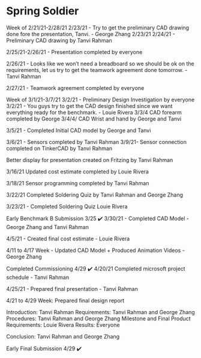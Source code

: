 # Spring Soldier
 
Week of 2/21/21-2/28/21
2/23/21 - Try to get the preliminary CAD drawing done fore the presentation, Tanvi. - George Zhang 2/23/21
2/24/21 - Preliminary CAD drawing by Tanvi Rahman
 
2/25/21-2/26/21 - Presentation completed by everyone

2/26/21 - Looks like we won’t need a breadboard so we should be ok on the requirements, let us try to get the teamwork agreement done tomorrow. - Tanvi Rahman



2/27/21 - Teamwork agreement completed by everyone

Week of 3/1/21-3/7/21
3/2/21 - Preliminary Design Investigation by everyone
3/2/21 - You guys try to get the CAD design finished since we want everything ready for the benchmark. - Louie Rivera
3/3/4 CAD forearm completed by George
3/4/4/ CAD Wrist and hand by George and Tanvi

3/5/21 - Completed Initial CAD model by George and Tanvi

3/6/21 - Sensors completed by Tanvi Rahman
3/9/21- Sensor connection completed on TinkerCAD by Tanvi Rahman



Better display for presentation created on Fritzing by Tanvi Rahman

3/16/21 Updated cost estimate completed by Louie Rivera

3/18/21 Sensor programming completed by Tanvi Rahman


3/22/21 Completed Soldering Quiz by Tanvi Rahman and George Zhang


3/23/21 - Completed Soldering Quiz Louie Rivera 

Early Benchmark B Submission 3/25 ✔️
3/30/21 - Completed CAD Model - George Zhang and Tanvi Rahman






4/5/21 - Created final cost estimate - Louie Rivera

4/11 to 4/17 Week - Updated CAD Model + Produced Animation Videos - George Zhang


Completed Commissioning 4/29 ✔️
4/20/21 Completed microsoft project schedule - Tanvi Rahman





4/25/21 - Prepared final presentation - Tanvi Rahman

4/21 to 4/29 Week: Prepared final design report

Introduction: Tanvi Rahman
Requirements: Tanvi Rahman and George Zhang
Procedures: Tanvi Rahman and George Zhang
Milestone and Final Product Requirements: Louie Rivera
Results: Everyone

Conclusion: Tanvi Rahman and George Zhang

Early Final Submission 4/29 ✔️
